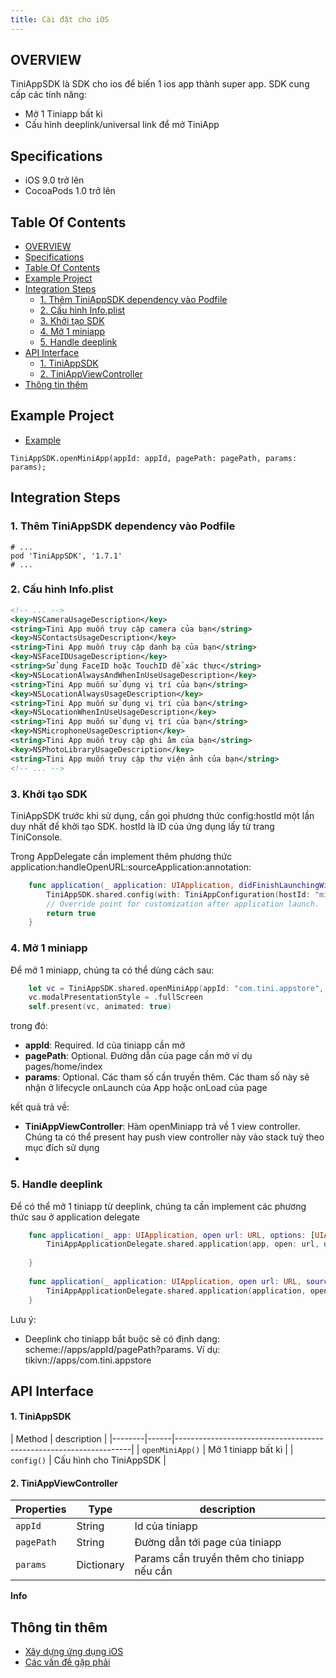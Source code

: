 ```yaml
---
title: Cài đặt cho iOS
---
```


## OVERVIEW
TiniAppSDK là SDK cho ios để biến 1 ios app thành super app. SDK cung cấp các tính năng:

- Mở 1 Tiniapp bất kì
- Cấu hình deeplink/universal link để mở TiniApp


## Specifications
- iOS 9.0 trở lên
- CocoaPods 1.0 trở lên

## Table Of Contents
- [OVERVIEW](#overview)
- [Specifications](#specifications)
- [Table Of Contents](#table-of-contents)
- [Example Project](#example-project)
- [Integration Steps](#integration-steps)
  - [1. Thêm TiniAppSDK dependency vào Podfile](#1-thêm-tiniappsdk-dependency-vào-podfile)
  - [2. Cấu hình Info.plist](#2-cấu-hình-infoplist)
  - [3. Khởi tạo SDK](#3-khởi-tạo-sdk)
  - [4. Mở 1 miniapp](#4-mở-1-miniapp)
  - [5. Handle deeplink](#5-handle-deeplink)
- [API Interface](#api-interface)
    - [1. TiniAppSDK](#1-tiniappsdk)
    - [2. TiniAppViewController](#2-tiniappviewcontroller)
- [Thông tin thêm](#thông-tin-thêm)




## Example Project
- [Example](/docs/sdk/example-for-ios)

```objc
TiniAppSDK.openMiniApp(appId: appId, pagePath: pagePath, params: params);
```

## Integration Steps
### 1. Thêm TiniAppSDK dependency vào Podfile

```pod
# ...
pod 'TiniAppSDK', '1.7.1'
# ...
```

### 2. Cấu hình Info.plist

```xml
<!-- ... -->
<key>NSCameraUsageDescription</key>
<string>Tini App muốn truy cập camera của bạn</string>
<key>NSContactsUsageDescription</key>
<string>Tini App muốn truy cập danh bạ của bạn</string>
<key>NSFaceIDUsageDescription</key>
<string>Sử dụng FaceID hoặc TouchID để xác thực</string>
<key>NSLocationAlwaysAndWhenInUseUsageDescription</key>
<string>Tini App muốn sử dụng vị trí của bạn</string>
<key>NSLocationAlwaysUsageDescription</key>
<string>Tini App muốn sử dụng vị trí của bạn</string>
<key>NSLocationWhenInUseUsageDescription</key>
<string>Tini App muốn sử dụng vị trí của bạn</string>
<key>NSMicrophoneUsageDescription</key>
<string>Tini App muốn truy cập ghi âm của bạn</string>
<key>NSPhotoLibraryUsageDescription</key>
<string>Tini App muốn truy cập thư viện ảnh của bạn</string>
<!-- ... -->
```
		 
### 3. Khởi tạo SDK
TiniAppSDK trước khi sử dụng, cần gọi phương thức config:hostId một lần duy nhất để khởi tạo SDK. hostId là ID của ứng dụng lấy từ trang TiniConsole.

Trong AppDelegate cần implement thêm  phương thức application:handleOpenURL:sourceApplication:annotation:
 
```swift
    func application(_ application: UIApplication, didFinishLaunchingWithOptions launchOptions: [UIApplication.LaunchOptionsKey: Any]?) -> Bool {
        TiniAppSDK.shared.config(with: TiniAppConfiguration(hostId: "miniapp-demo"))
        // Override point for customization after application launch.
        return true
    }
```

### 4. Mở 1 miniapp
Để mở 1 miniapp, chúng ta có thể dùng cách sau:

```swift
    let vc = TiniAppSDK.shared.openMiniApp(appId: "com.tini.appstore", pathPath: nil, params: nil)
    vc.modalPresentationStyle = .fullScreen
    self.present(vc, animated: true)
```
trong đó: 

  - **appId**: Required. Id của tiniapp cần mở
  - **pagePath**: Optional. Đường dẫn của page cần mở ví dụ pages/home/index
  - **params**: Optional. Các tham số cần truyền thêm. Các tham số này sẽ nhận ở lifecycle onLaunch của App hoặc onLoad của page

kết quả trả về:
  - **TiniAppViewController**: Hàm openMiniapp trả về 1 view controller. Chúng ta có thể present hay push view controller này vào stack  tuỳ theo mục đích sử dụng
  - 
### 5. Handle deeplink
Để có thể mở 1 tiniapp từ deeplink, chúng ta cần implement các phương thức sau ở application delegate

```swift
    func application(_ app: UIApplication, open url: URL, options: [UIApplication.OpenURLOptionsKey : Any] = [:]) -> Bool {
        TiniAppApplicationDelegate.shared.application(app, open: url, options: options)
        
    }
    
    func application(_ application: UIApplication, open url: URL, sourceApplication: String?, annotation: Any) -> Bool {
        TiniAppApplicationDelegate.shared.application(application, open: url, sourceApplication: sourceApplication, annotation: annotation)
    }
```
Lưu ý:
  - Deeplink cho tiniapp bắt buộc sẽ có định dạng: scheme://apps/appId/pagePath?params. Ví dụ: tikivn://apps/com.tini.appstore

## API Interface

#### 1. TiniAppSDK

| Method | description                                                       |
|--------|------|-------------------------------------------------------------------|
| `openMiniApp()` | Mở 1 tiniapp bất kì |
| `config()` | Cấu hình cho TiniAppSDK |


#### 2. TiniAppViewController

| Properties | Type | description                                                       |
|--------|------|-------------------------------------------------------------------|
| `appId`| String | Id của tiniapp |
| `pagePath`| String | Đường dẫn tới page của tiniapp |
| `params`| Dictionary | Params cần truyền thêm cho tiniapp nếu cần |
**Info**

## Thông tin thêm

- [Xây dựng ứng dụng iOS](/docs/sdk/example-for-ios)
- [Các vấn đề gặp phải](/docs/sdk/troubleshooting)